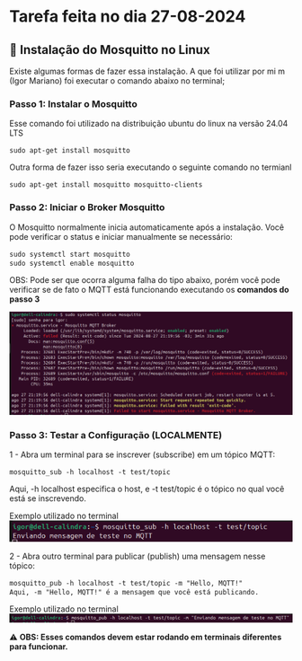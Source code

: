# Tarefa feita no dia 27-08-2024

## 🦟 Instalação do Mosquitto no Linux

Existe algumas formas de fazer essa instalação. A que foi utilizar por mi m (Igor Mariano) foi executar o comando abaixo no terminal;


### Passo 1: Instalar o Mosquitto
Esse comando foi utilizado na distribuição  ubuntu do linux na versão 24.04 LTS
```
sudo apt-get install mosquitto
```

Outra forma de fazer isso seria executando o seguinte comando no termianl

```
sudo apt-get install mosquitto mosquitto-clients
```

### Passo 2: Iniciar o Broker Mosquitto
O Mosquitto normalmente inicia automaticamente após a instalação. Você pode verificar o status e iniciar manualmente se necessário:

```
sudo systemctl start mosquitto
sudo systemctl enable mosquitto
```
OBS: Pode ser que ocorra alguma falha do tipo abaixo, porém você pode verificar se de fato o MQTT está funcionando executando os **comandos do passo 3**

![alt text](image-2.png)

### Passo 3: Testar a Configuração (LOCALMENTE)

1 - Abra um terminal para se inscrever (subscribe) em um tópico MQTT:

```
mosquitto_sub -h localhost -t test/topic
```
Aqui, -h localhost especifica o host, e -t test/topic é o tópico no qual você está se inscrevendo.


Exemplo utilizado no terminal
![alt text](image.png)

2 - Abra outro terminal para publicar (publish) uma mensagem nesse tópico:

```
mosquitto_pub -h localhost -t test/topic -m "Hello, MQTT!"
Aqui, -m "Hello, MQTT!" é a mensagem que você está publicando.
```

Exemplo utilizado no terminal
![alt text](image-1.png)


⚠️ **OBS: Esses comandos devem estar rodando em terminais diferentes para funcionar.**
